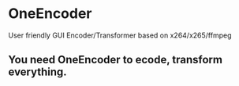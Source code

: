 # OneEncoder
User friendly GUI Encoder/Transformer based on x264/x265/ffmpeg

## You need OneEncoder to ecode, transform everything.
